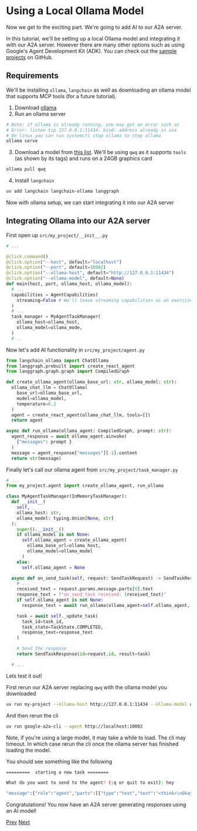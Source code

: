 # Using a Local Ollama Model

Now we get to the exciting part. We're going to add AI to our A2A server.

In this tutorial, we'll be setting up a local Ollama model and integrating it with our A2A server. However there are many other options such as using Google's Agent Development Kit (ADK). You can check out the [sample projects](https://github.com/google/A2A/tree/main/samples/python/agents) on GitHub.

## Requirements <!-- {docsify-ignore} -->

We'll be installing `ollama`, `langchain` as well as downloading an ollama model that supports MCP tools (for a future tutorial).

1. Download [ollama](https://ollama.com/download)
2. Run an ollama server

```bash
# Note: if ollama is already running, you may get an error such as
# Error: listen tcp 127.0.0.1:11434: bind: address already in use
# On linux you can run systemctl stop ollama to stop ollama
ollama serve
```

3. Download a model from [this list](https://ollama.com/search). We'll be using `qwq` as it supports `tools` (as shown by its tags) and runs on a 24GB graphics card

```bash
ollama pull qwq
```

4. Install `langchain`

```bash
uv add langchain langchain-ollama langgraph
```

Now with ollama setup, we can start integrating it into our A2A server

## Integrating Ollama into our A2A server <!-- {docsify-ignore} -->

First open up `src/my_project/__init__.py`

```python
# ...

@click.command()
@click.option("--host", default="localhost")
@click.option("--port", default=10002)
@click.option("--ollama-host", default="http://127.0.0.1:11434")
@click.option("--ollama-model", default=None)
def main(host, port, ollama_host, ollama_model):
  # ...
  capabilities = AgentCapabilities(
    streaming=False # We'll leave streaming capabilities as an exercise for the reader
  )
  # ...
  task_manager = MyAgentTaskManager(
    ollama_host=ollama_host,
    ollama_model=ollama_mode,
  )
  # ..
```

Now let's add AI functionality in `src/my_project/agent.py`

```python
from langchain_ollama import ChatOllama
from langgraph.prebuilt import create_react_agent
from langgraph.graph.graph import CompiledGraph

def create_ollama_agent(ollama_base_url: str, ollama_model: str):
  ollama_chat_llm = ChatOllama(
    base_url=ollama_base_url,
    model=ollama_model,
    temperature=0.2
  )
  agent = create_react_agent(ollama_chat_llm, tools=[])
  return agent

async def run_ollama(ollama_agent: CompiledGraph, prompt: str):
  agent_response = await ollama_agent.ainvoke(
    {"messages": prompt }
  )
  message = agent_response["messages"][-1].content
  return str(message)
```

Finally let's call our ollama agent from `src/my_project/task_manager.py`

```python
# ...
from my_project.agent import create_ollama_agent, run_ollama

class MyAgentTaskManager(InMemoryTaskManager):
  def __init__(
    self,
    ollama_host: str,
    ollama_model: typing.Union[None, str]
  ):
    super().__init__()
    if ollama_model is not None:
      self.ollama_agent = create_ollama_agent(
        ollama_base_url=ollama_host,
        ollama_model=ollama_model
      )
    else:
      self.ollama_agent = None

  async def on_send_task(self, request: SendTaskRequest) -> SendTaskResponse:
    # ...
    received_text = request.params.message.parts[0].text
    response_text = f"on_send_task received: {received_text}"
    if self.ollama_agent is not None:
      response_text = await run_ollama(ollama_agent=self.ollama_agent, prompt=received_text)

    task = await self._update_task(
      task_id=task_id,
      task_state=TaskState.COMPLETED,
      response_text=response_text
    )

    # Send the response
    return SendTaskResponse(id=request.id, result=task)

  # ...
```

Lets test it out!

First rerun our A2A server replacing `qwq` with the ollama model you downloaded

```bash
uv run my-project --ollama-host http://127.0.0.1:11434 --ollama-model qwq
```

And then rerun the cli

```bash
uv run google-a2a-cli --agent http://localhost:10002
```

Note, if you're using a large model, it may take a while to load. The cli may timeout. In which case rerun the cli once the ollama server has finished loading the model.

You should see something like the following

```bash
=========  starting a new task ========

What do you want to send to the agent? (:q or quit to exit): hey

"message":{"role":"agent","parts":[{"type":"text","text":"<think>\nOkay, the user said \"hey\". That's pretty casual. I should respond in a friendly way. Maybe ask how I can help them today. Keep it open-ended so they feel comfortable sharing what they need. Let me make sure my tone is positive and approachable. Alright, something like, \"Hey there! How can I assist you today?\" Yeah, that sounds good.\n</think>\n\nHey there! How can I assist you today? 😊"}]}
```

Congratulations! You now have an A2A server generating responses using an AI model!

[Prev](./8-agent-capabilities.md)
[Next](./10-next-steps.md)
